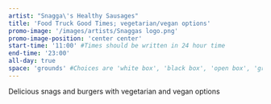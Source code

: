 ```yaml
---
artist: "Snagga\'s Healthy Sausages"
title: 'Food Truck Good Times; vegetarian/vegan options'
promo-image: '/images/artists/Snaggas logo.png'
promo-image-position: 'center center'
start-time: '11:00' #Times should be written in 24 hour time
end-time: '23:00'
all-day: true
space: 'grounds' #Choices are 'white box', 'black box', 'open box', 'grounds'
---
```

<!-- Description -->
Delicious snags and burgers with vegetarian and vegan options
<!-- Bio -->

